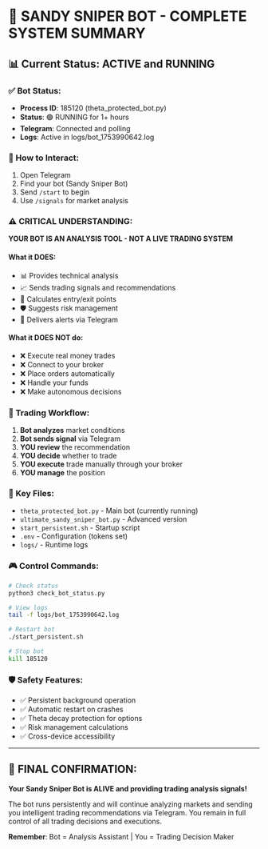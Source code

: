 # 🚀 SANDY SNIPER BOT - COMPLETE SYSTEM SUMMARY

## 📊 Current Status: ACTIVE and RUNNING

### ✅ Bot Status:
- **Process ID**: 185120 (theta_protected_bot.py)
- **Status**: 🟢 RUNNING for 1+ hours
- **Telegram**: Connected and polling
- **Logs**: Active in logs/bot_1753990642.log

### 📱 How to Interact:
1. Open Telegram
2. Find your bot (Sandy Sniper Bot)
3. Send `/start` to begin
4. Use `/signals` for market analysis

### ⚠️ CRITICAL UNDERSTANDING:

**YOUR BOT IS AN ANALYSIS TOOL - NOT A LIVE TRADING SYSTEM**

#### What it DOES:
- 📊 Provides technical analysis
- 📈 Sends trading signals and recommendations
- 🎯 Calculates entry/exit points
- 🛡️ Suggests risk management
- 📱 Delivers alerts via Telegram

#### What it DOES NOT do:
- ❌ Execute real money trades
- ❌ Connect to your broker
- ❌ Place orders automatically
- ❌ Handle your funds
- ❌ Make autonomous decisions

### 🔄 Trading Workflow:
1. **Bot analyzes** market conditions
2. **Bot sends signal** via Telegram
3. **YOU review** the recommendation
4. **YOU decide** whether to trade
5. **YOU execute** trade manually through your broker
6. **YOU manage** the position

### 📁 Key Files:
- `theta_protected_bot.py` - Main bot (currently running)
- `ultimate_sandy_sniper_bot.py` - Advanced version
- `start_persistent.sh` - Startup script
- `.env` - Configuration (tokens set)
- `logs/` - Runtime logs

### 🎮 Control Commands:
```bash
# Check status
python3 check_bot_status.py

# View logs
tail -f logs/bot_1753990642.log

# Restart bot
./start_persistent.sh

# Stop bot
kill 185120
```

### 🛡️ Safety Features:
- ✅ Persistent background operation
- ✅ Automatic restart on crashes
- ✅ Theta decay protection for options
- ✅ Risk management calculations
- ✅ Cross-device accessibility

---

## 🎯 FINAL CONFIRMATION:

**Your Sandy Sniper Bot is ALIVE and providing trading analysis signals!**

The bot runs persistently and will continue analyzing markets and sending you intelligent trading recommendations via Telegram. You remain in full control of all trading decisions and executions.

**Remember**: Bot = Analysis Assistant | You = Trading Decision Maker
